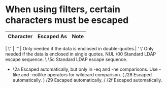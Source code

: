 # When using filters, certain characters must be escaped

| **Character** | **Escaped As** | **Note**           |
| --------------|----------------|--------------------|

| \“ 	| \`” | Only needed if the data is enclosed in double-quotes.|
‘ 	\’ 	Only needed if the data is enclosed in single quotes.
NUL 	\00 	Standard LDAP escape sequence.
\ 	\5c 	Standard LDAP escape sequence.
* 	\2a 	Escaped automatically, but only in -eq and -ne comparisons. Use -like and -notlike operators for wildcard comparison.
( 	/28 	Escaped automatically.
) 	/29 	Escaped automatically.
/ 	/2f 	Escaped automatically.
